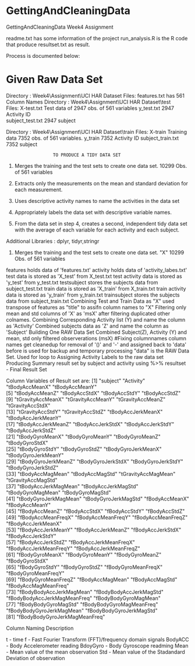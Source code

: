 # GettingAndCleaningData
GettingAndCleaningData Week4 Assignment

readme.txt has some information of the project
run_analysis.R is the R code that produce
resultset.txt as result.

Process is documented below:
#                                    Given Raw Data Set

 Directory : Week4\Assignment\UCI HAR Dataset
 Files:
       features.txt has 561 Column Names
 Directory : Week4\Assignment\UCI HAR Dataset\test\
 Files:
       X-test.txt Test data of 2947 obs. of 561 variables
       y_test.txt              2947 Activity ID  
       subject_test.txt        2947 subject

 Directory : Week4\Assignment\UCI HAR Dataset\train
 Files:
       X-train  Training data  7352 obs. of 561 variables.
       y_train                 7352 Activity ID 
       subject_train.txt       7352 subject

                      TO PRODUCE A TIDY DATA SET

 1. Merges the training and the test sets to create one data set.
               10299 Obs. of 561 variables

 2. Extracts only the measurements on the mean and standard deviation for each measurement.

 3. Uses descriptive activity names to name the activities in the data set

 4. Appropriately labels the data set with descriptive variable names.

 5. From the data set in step 4, creates a second, independent tidy data set 
    with the average of each variable for each activity and each subject.

 Additional Libraries : dplyr, tidyr,stringr

 1. Merges the training and the test sets to create one data set. "X"
               10299 Obs. of 561 variables

features holds data of 'features.txt'
activity holds data of 'activity_labes.txt'
test data is stored as 'X_test' from X_test.txt
test activity data is stored as 'y_test' from y_test.txt
testsubject stores the subjects data from subject_test.txt
train data is stored as 'X_train' from X_train.txt
train activity data is stored as 'y_train' from y_train.txt
trainsubject stores the subjects data from subject_train.txt
Combining Test and Train Data as "X"
used transpose of features as "title" to assifn column names to "X"
Filtering only mean and std columns of 'X' as 'msX' after filtering duplicated other colnames.
Combining Corresponding Activity list (Y) and name the column as 'Activity'
Combined subjects data as 'Z' and name the column as 'Subject'
Building One RAW Data Set
Combined Subject(Z), Activity (Y) and mean, std only filtered observerations (msX)
#Fixing columnnames
column names get cleanedup for removal of '()' and '-' and assigned back to 'data'
before is used for backup and temporary processing
"data" is the RAW Data Set.
Used for loop to Assigning Activity Labels to the raw data set
Producing Summary result set by subject and activity using %>% 
resultset - Final Result Set

Column Variables of Result set are:
 [1] "subject"                      "Activity"                     "tBodyAccMeanX"                "tBodyAccMeanY"               
 [5] "tBodyAccMeanZ"                "tBodyAccStdX"                 "tBodyAccStdY"                 "tBodyAccStdZ"                
 [9] "tGravityAccMeanX"             "tGravityAccMeanY"             "tGravityAccMeanZ"             "tGravityAccStdX"             
[13] "tGravityAccStdY"              "tGravityAccStdZ"              "tBodyAccJerkMeanX"            "tBodyAccJerkMeanY"           
[17] "tBodyAccJerkMeanZ"            "tBodyAccJerkStdX"             "tBodyAccJerkStdY"             "tBodyAccJerkStdZ"            
[21] "tBodyGyroMeanX"               "tBodyGyroMeanY"               "tBodyGyroMeanZ"               "tBodyGyroStdX"               
[25] "tBodyGyroStdY"                "tBodyGyroStdZ"                "tBodyGyroJerkMeanX"           "tBodyGyroJerkMeanY"          
[29] "tBodyGyroJerkMeanZ"           "tBodyGyroJerkStdX"            "tBodyGyroJerkStdY"            "tBodyGyroJerkStdZ"           
[33] "tBodyAccMagMean"              "tBodyAccMagStd"               "tGravityAccMagMean"           "tGravityAccMagStd"           
[37] "tBodyAccJerkMagMean"          "tBodyAccJerkMagStd"           "tBodyGyroMagMean"             "tBodyGyroMagStd"             
[41] "tBodyGyroJerkMagMean"         "tBodyGyroJerkMagStd"          "fBodyAccMeanX"                "fBodyAccMeanY"               
[45] "fBodyAccMeanZ"                "fBodyAccStdX"                 "fBodyAccStdY"                 "fBodyAccStdZ"                
[49] "fBodyAccMeanFreqX"            "fBodyAccMeanFreqY"            "fBodyAccMeanFreqZ"            "fBodyAccJerkMeanX"           
[53] "fBodyAccJerkMeanY"            "fBodyAccJerkMeanZ"            "fBodyAccJerkStdX"             "fBodyAccJerkStdY"            
[57] "fBodyAccJerkStdZ"             "fBodyAccJerkMeanFreqX"        "fBodyAccJerkMeanFreqY"        "fBodyAccJerkMeanFreqZ"       
[61] "fBodyGyroMeanX"               "fBodyGyroMeanY"               "fBodyGyroMeanZ"               "fBodyGyroStdX"               
[65] "fBodyGyroStdY"                "fBodyGyroStdZ"                "fBodyGyroMeanFreqX"           "fBodyGyroMeanFreqY"          
[69] "fBodyGyroMeanFreqZ"           "fBodyAccMagMean"              "fBodyAccMagStd"               "fBodyAccMagMeanFreq"         
[73] "fBodyBodyAccJerkMagMean"      "fBodyBodyAccJerkMagStd"       "fBodyBodyAccJerkMagMeanFreq"  "fBodyBodyGyroMagMean"        
[77] "fBodyBodyGyroMagStd"          "fBodyBodyGyroMagMeanFreq"     "fBodyBodyGyroJerkMagMean"     "fBodyBodyGyroJerkMagStd"     
[81] "fBodyBodyGyroJerkMagMeanFreq"

Column Naming Description

t - time
f - Fast Fourier Transform (FFT)/frequency domain signals
BodyACC - Body Accelerometer reading
BdoyGyro - Body Gyroscope readming
Mean - Mean value of the mean observation
Std - Mean value of  the Stadandard Deviation of observation